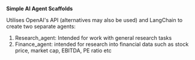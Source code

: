**Simple AI Agent Scaffolds**

Utilises OpenAI's API (alternatives may also be used) and LangChain to create two separate agents:
1. Research_agent: Intended for work with general research tasks
2. Finance_agent: intended for research into financial data such as stock price, market cap, EBITDA, PE ratio etc
